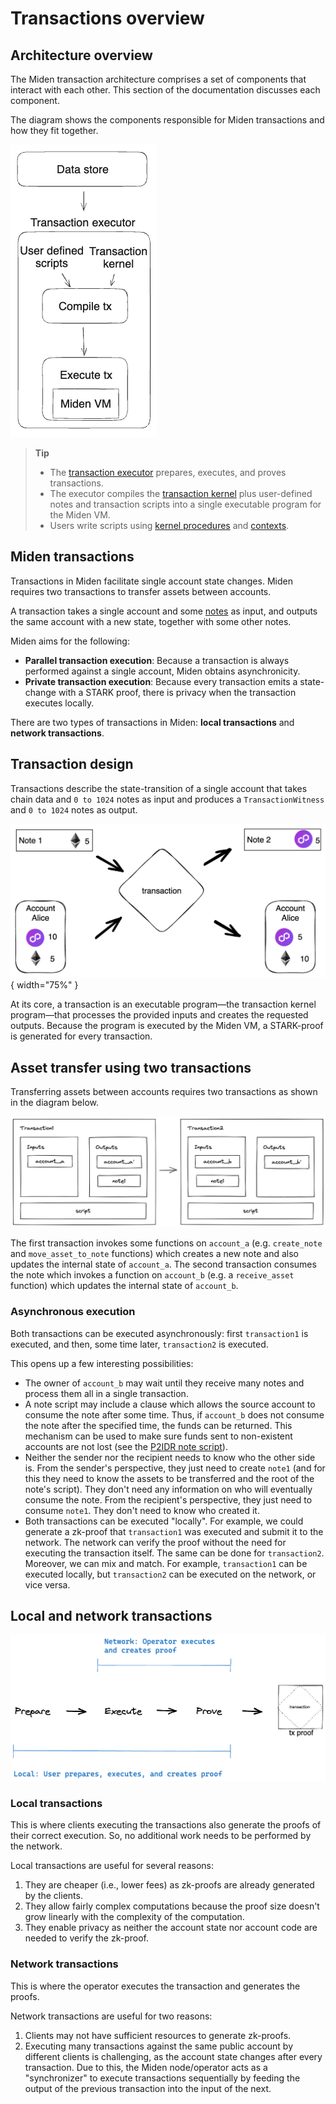 # Transactions overview

## Architecture overview

The Miden transaction architecture comprises a set of components that interact with each other. This section of the documentation discusses each component.

The diagram shows the components responsible for Miden transactions and how they fit together.

![Transactions architecture overview](../../img/architecture/transaction/tx-overview.png)

> **Tip**
> - The [transaction executor](execution.md) prepares, executes, and proves transactions. 
> - The executor compiles the [transaction kernel](kernel.md) plus user-defined notes and transaction scripts into a single executable program for the Miden VM.
> - Users write scripts using [kernel procedures](procedures.md) and [contexts](contexts.md).

## Miden transactions

Transactions in Miden facilitate single account state changes. Miden requires two transactions to transfer assets between accounts.

A transaction takes a single account and some [notes](../notes.md) as input, and outputs the same account with a new state, together with some other notes.

Miden aims for the following:

- **Parallel transaction execution**: Because a transaction is always performed against a single account, Miden obtains asynchronicity. 
- **Private transaction execution**: Because every transaction emits a state-change with a STARK proof, there is privacy when the transaction executes locally.

There are two types of transactions in Miden: **local transactions** and **network transactions**.

## Transaction design

Transactions describe the state-transition of a single account that takes chain data and `0 to 1024` notes as input and produces a `TransactionWitness` and `0 to 1024` notes as output.

![Transaction diagram](../../img/architecture/transaction/transaction-diagram.png){ width="75%" }

At its core, a transaction is an executable program—the transaction kernel program—that processes the provided inputs and creates the requested outputs. Because the program is executed by the Miden VM, a STARK-proof is generated for every transaction.

## Asset transfer using two transactions

Transferring assets between accounts requires two transactions as shown in the diagram below.

![Transaction flow](../../img/architecture/transaction/transaction-flow.png)

The first transaction invokes some functions on `account_a` (e.g. `create_note` and `move_asset_to_note` functions) which creates a new note and also updates the internal state of `account_a`. The second transaction consumes the note which invokes a function on `account_b` (e.g. a `receive_asset` function) which updates the internal state of `account_b`.

### Asynchronous execution

Both transactions can be executed asynchronously: first `transaction1` is executed, and then, some time later, `transaction2` is executed. 

This opens up a few interesting possibilities:

- The owner of `account_b` may wait until they receive many notes and process them all in a single transaction.
- A note script may include a clause which allows the source account to consume the note after some time. Thus, if `account_b` does not consume the note after the specified time, the funds can be returned. This mechanism can be used to make sure funds sent to non-existent accounts are not lost (see the [P2IDR note script](https://github.com/0xPolygonMiden/miden-base/blob/main/miden-lib/asm/note_scripts/P2IDR.masm)).
- Neither the sender nor the recipient needs to know who the other side is. From the sender's perspective, they just need to create `note1` (and for this they need to know the assets to be transferred and the root of the note's script). They don't need any information on who will eventually consume the note. From the recipient's perspective, they just need to consume `note1`. They don't need to know who created it.
- Both transactions can be executed "locally". For example, we could generate a zk-proof that `transaction1` was executed and submit it to the network. The network can verify the proof without the need for executing the transaction itself. The same can be done for `transaction2`. Moreover, we can mix and match. For example, `transaction1` can be executed locally, but `transaction2` can be executed on the network, or vice versa.

## Local and network transactions

![Local vs network transactions](../../img/architecture/transaction/local-vs-network-transaction.png)

### Local transactions

This is where clients executing the transactions also generate the proofs of their correct execution. So, no additional work needs to be performed by the network. 

Local transactions are useful for several reasons:

1. They are cheaper (i.e., lower fees) as zk-proofs are already generated by the clients.
2. They allow fairly complex computations because the proof size doesn't grow linearly with the complexity of the computation.
3. They enable privacy as neither the account state nor account code are needed to verify the zk-proof.

### Network transactions

This is where the operator executes the transaction and generates the proofs. 

Network transactions are useful for two reasons:

1. Clients may not have sufficient resources to generate zk-proofs.
2. Executing many transactions against the same public account by different clients is challenging, as the account state changes after every transaction. Due to this, the Miden node/operator acts as a "synchronizer" to execute transactions sequentially by feeding the output of the previous transaction into the input of the next.
